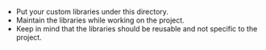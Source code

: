 - Put your custom libraries under this directory.
- Maintain the libraries while working on the project.
- Keep in mind that the libraries should be reusable and not specific to the project.